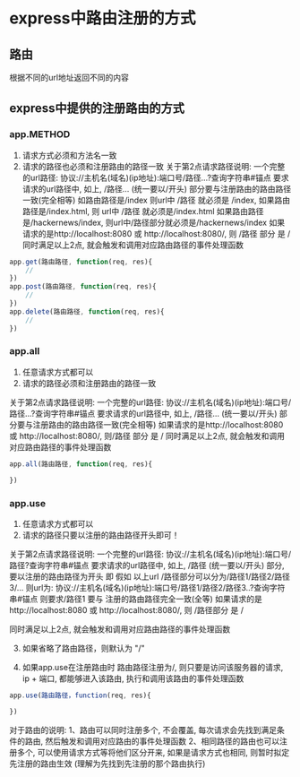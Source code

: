 # express中路由注册的方式

## 路由
根据不同的url地址返回不同的内容

## express中提供的注册路由的方式
### app.METHOD
1. 请求方式必须和方法名一致
2. 请求的路径也必须和注册路由的路径一致
关于第2点请求路径说明:
   一个完整的url路径: 协议://主机名(域名)(ip地址):端口号/路径...?查询字符串#锚点
   要求请求的url路径中, 如上, /路径... (统一要以/开头) 部分要与注册路由的路由路径一致(完全相等)
   如路由路径是/index 则url中 /路径 就必须是 /index, 如果路由路径是/index.html, 则 url中 /路径 就必须是/index.html
   如果路由路径是/hackernews/index, 则url中/路径部分就必须是/hackernews/index
   如果请求的是http://localhost:8080 或 http://localhost:8080/, 则 /路径 部分 是 /
同时满足以上2点, 就会触发和调用对应路由路径的事件处理函数
```js
app.get(路由路径, function(req, res){
    //
})
app.post(路由路径, function(req, res){
    //
})
app.delete(路由路径, function(req, res){
    //
})
```

### app.all
1. 任意请求方式都可以
2. 请求的路径必须和注册路由的路径一致

关于第2点请求路径说明:
   一个完整的url路径: 协议://主机名(域名)(ip地址):端口号/路径...?查询字符串#锚点
   要求请求的url路径中, 如上, /路径... (统一要以/开头) 部分要与注册路由的路由路径一致(完全相等)
   如果请求的是http://localhost:8080 或 http://localhost:8080/, 则/路径 部分 是 /
同时满足以上2点, 就会触发和调用对应路由路径的事件处理函数
```js
app.all(路由路径, function(req, res){

})
```

### app.use
1. 任意请求方式都可以
2. 请求的路径只要以注册的路由路径开头即可！

关于第2点请求路径说明:
   一个完整的url路径: 协议://主机名(域名)(ip地址):端口号/路径?查询字符串#锚点
   要求请求的url路径中, 如上, /路径 (统一要以/开头) 部分, 要以注册的路由路径为开头
   即 假如 
      以上url /路径部分可以分为/路径1/路径2/路径3/...
      则url为: 协议://主机名(域名)(ip地址):端口号/路径1/路径2/路径3..?查询字符串#锚点
      则要求/路径1 要与 注册的路由路径完全一致(全等)
   如果请求的是http://localhost:8080 或 http://localhost:8080/, 则 /路径部分 是 /

同时满足以上2点, 就会触发和调用对应路由路径的事件处理函数

3. 如果省略了路由路径，则默认为 "/"

4. 如果app.use在注册路由时 路由路径注册为/, 则只要是访问该服务器的请求, ip + 端口, 都能够进入该路由, 执行和调用该路由的事件处理函数

```js
app.use(路由路径，function(req, res){

})
```

对于路由的说明: 
1、路由可以同时注册多个, 不会覆盖, 每次请求会先找到满足条件的路由, 然后触发和调用对应路由的事件处理函数
2、相同路径的路由也可以注册多个, 可以使用请求方式等将他们区分开来, 如果是请求方式也相同, 则暂时拟定先注册的路由生效 (理解为先找到先注册的那个路由执行)
